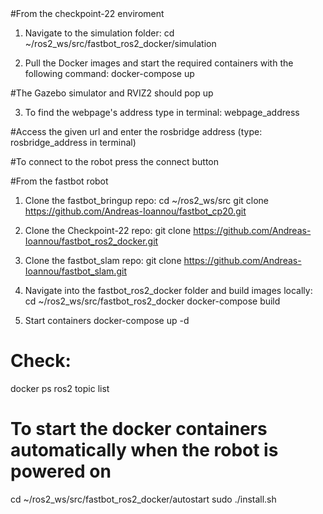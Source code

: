 <Simulation Task-1>
#From the checkpoint-22 enviroment

1. Navigate to the simulation folder:
cd ~/ros2_ws/src/fastbot_ros2_docker/simulation

2. Pull the Docker images and start the required containers with the following command:
docker-compose up

#The Gazebo simulator and RVIZ2 should pop up

3. To find the webpage's address type in terminal:
 webpage_address

 #Access the given url and enter the rosbridge address (type: rosbridge_address in terminal)

 #To connect to the robot press the connect button

<Real Task-2>
#From the fastbot robot

1. Clone the fastbot_bringup repo:
cd ~/ros2_ws/src
git clone https://github.com/Andreas-Ioannou/fastbot_cp20.git

2. Clone the Checkpoint-22 repo:
git clone https://github.com/Andreas-Ioannou/fastbot_ros2_docker.git

3. Clone the fastbot_slam repo:
git clone https://github.com/Andreas-Ioannou/fastbot_slam.git

4. Navigate into the fastbot_ros2_docker folder and build images locally:
cd ~/ros2_ws/src/fastbot_ros2_docker
docker-compose build

5. Start containers
docker-compose up -d

# Check:
docker ps
ros2 topic list

# To start the docker containers automatically when the robot is powered on
cd ~/ros2_ws/src/fastbot_ros2_docker/autostart
sudo ./install.sh <robot-username>